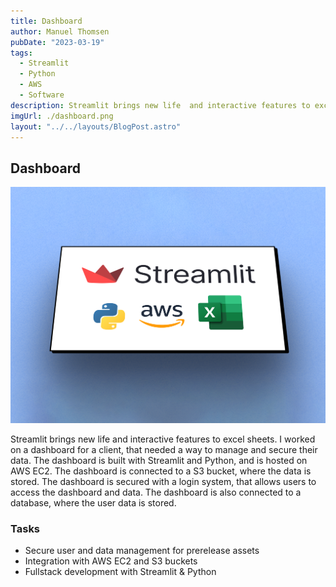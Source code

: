 ```yaml
---
title: Dashboard
author: Manuel Thomsen
pubDate: "2023-03-19"
tags:
  - Streamlit
  - Python
  - AWS
  - Software
description: Streamlit brings new life  and interactive features to excel sheets.
imgUrl: ./dashboard.png
layout: "../../layouts/BlogPost.astro"
---
```


## Dashboard

![Dashboard](./dashboard.png)

Streamlit brings new life  and interactive features to excel sheets. I worked on a dashboard for a client, that needed a way to manage and secure their data. The dashboard is built with Streamlit and Python, and is hosted on AWS EC2. The dashboard is connected to a S3 bucket, where the data is stored. The dashboard is secured with a login system, that allows users to access the dashboard and data. The dashboard is also connected to a database, where the user data is stored.

### Tasks

- Secure user and data management for prerelease assets
- Integration with AWS EC2 and S3 buckets
- Fullstack development with Streamlit & Python
